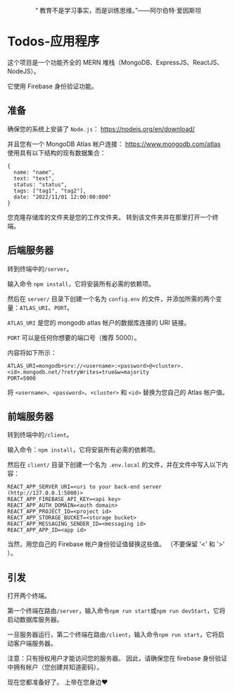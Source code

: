 <p align="center">“ 教育不是学习事实，而是训练思维。”——阿尔伯特·爱因斯坦</p>

# Todos-应用程序  

这个项目是一个功能齐全的 MERN 堆栈（MongoDB、ExpressJS、ReactJS、NodeJS）。  

它使用 Firebase 身份验证功能。 

## 准备  

确保您的系统上安装了 `Node.js`： https://nodejs.org/en/download/  

并且您有一个 MongoDB Atlas 帐户连接： https://www.mongodb.com/atlas  
使用具有以下结构的现有数据集合：  
```
{
  name: "name",
  text: "text",
  status: "status",
  tags: ["tag1", "tag2"],
  date: "2022/11/01 12:00:00:000"
}
```  

您克隆存储库的文件夹是您的工作文件夹。 转到该文件夹并在那里打开一个终端。  

## 后端服务器  

转到终端中的`/server`。  

输入命令 `npm install`，它将安装所有必需的依赖项。  

然后在 `server/` 目录下创建一个名为 `config.env` 的文件，并添加所需的两个变量：`ATLAS_URI`、`PORT`。  

`ATLAS_URI` 是您的 mongodb atlas 帐户的数据库连接的 URI 链接。  

`PORT` 可以是任何你想要的端口号（推荐 5000）。  

内容将如下所示：  
```
ATLAS_URI=mongodb+srv://<username>:<password>@<cluster>.<id>.mongodb.net/?retryWrites=true&w=majority  
PORT=5000  
```  
将 `<username>`、`<password>`、`<cluster>` 和 `<id>` 替换为您自己的 Atlas 帐户值。  

## 前端服务器  

转到终端中的`/client`。  

输入命令：`npm install`，它将安装所有必需的依赖项。  

然后在 `client/` 目录下创建一个名为 `.env.local` 的文件，并在文件中写入以下内容：  
```
REACT_APP_SERVER_URI=<uri to your back-end server (http://127.0.0.1:5000)>
REACT_APP_FIREBASE_API_KEY=<api key>
REACT_APP_AUTH_DOMAIN=<auth domain>
REACT_APP_PROJECT_ID=<project id>
REACT_APP_STORAGE_BUCKET=<storage bucket>
REACT_APP_MESSAGING_SENDER_ID=<messaging id>
REACT_APP_APP_ID=<app id>
```  
当然，用您自己的 Firebase 帐户身份验证值替换这些值。 （不要保留 '<' 和 '>' ）。  

## 引发  

打开两个终端。  

第一个终端在路由`/server`，输入命令`npm run start`或`npm run devStart`，它将启动数据库服务器。  

一旦服务器运行，第二个终端在路由`/client`，输入命令`npm run start`，它将启动客户端服务器。  

注意：只有授权用户才能访问您的服务器。 因此，请确保您在 firebase 身份验证中拥有帐户（您创建并知道密码）。  

现在您都准备好了。 上帝在您身边❤️
